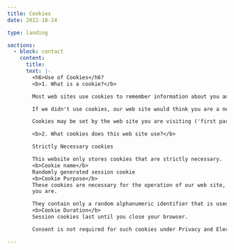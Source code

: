 ```yaml
---
title: Cookies
date: 2022-10-24

type: landing

sections:
  - block: contact
    content:
      title: 
      text: |-
        <h6>Use of Cookies</h6?
        <b>1. What is a cookie?</b>

        Most web sites use cookies to remember information about you and your preferences, either for the duration of your visit or for repeat visits. A cookie is a simple text file that is stored on your computer or mobile device by a web site, and that web site can then retrieve the contents of that cookie. 

        If we didn't use cookies, our web site would think you are a new visitor every time you move to a new page on the site. For example, if you were to enter your login details and then move to another page, our site wouldn't be able to remember that you'd previously signed in. 

        Cookies may be set by the web site you are visiting ('first party cookies') or by other web sites which provide content on the page you are viewing ('third party cookies').   

        <b>2. What cookies does this web site use?</b> 

        Strictly Necessary cookies  

        This website only stores cookies that are strictly necessary. 
        <b>Cookie name</b>
        Randomly generated session cookie 
        <b>Cookie Purpose</b>
        These cookies are necessary for the operation of our web site, for example, those that determine whether you're signed in and who 
        you are. 

        They contain only a random alphanumeric identifier that is used to index the server’s session cache.          
        <b>Cookie Duration</b>
        Session cookies last until you close your browser. 

        Consent is not required for such cookies under Privacy and Electronic Communications Regulations. See <a href="https://ico.org.uk/for-organisations/direct-marketing-and-privacy-and-electronic-communications/guide-to-pecr/cookies-and-similar-technologies/?q=session#exemptions">Cookies and similar technologies | ICO</a> for more information. 

---
```

